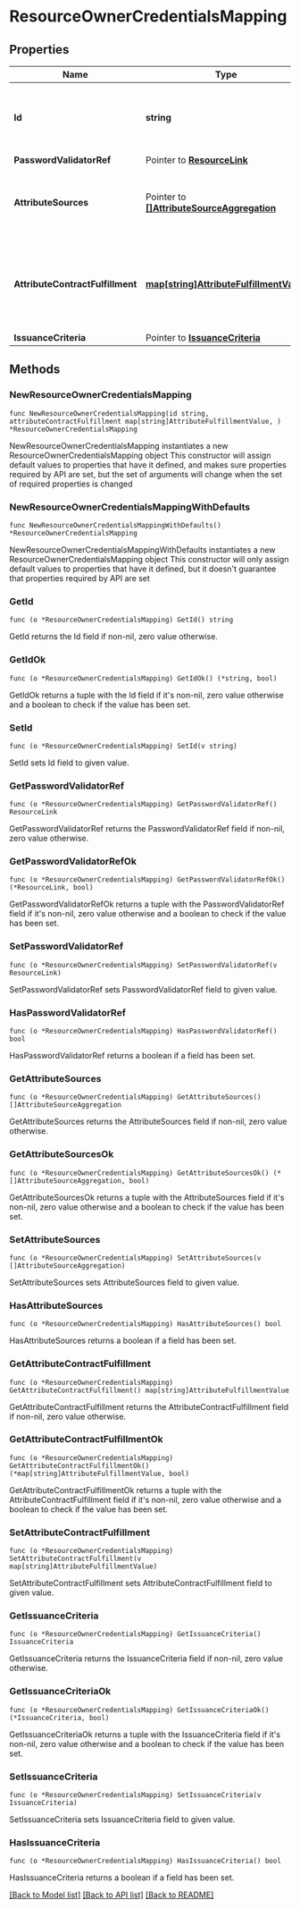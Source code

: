 # ResourceOwnerCredentialsMapping

## Properties

Name | Type | Description | Notes
------------ | ------------- | ------------- | -------------
**Id** | **string** | The ID of the Resource Owner Credentials Mapping. | 
**PasswordValidatorRef** | Pointer to [**ResourceLink**](ResourceLink.md) |  | [optional] 
**AttributeSources** | Pointer to [**[]AttributeSourceAggregation**](AttributeSourceAggregation.md) | A list of configured data stores to look up attributes from. | [optional] 
**AttributeContractFulfillment** | [**map[string]AttributeFulfillmentValue**](AttributeFulfillmentValue.md) | A list of mappings from attribute names to their fulfillment values. | 
**IssuanceCriteria** | Pointer to [**IssuanceCriteria**](IssuanceCriteria.md) |  | [optional] 

## Methods

### NewResourceOwnerCredentialsMapping

`func NewResourceOwnerCredentialsMapping(id string, attributeContractFulfillment map[string]AttributeFulfillmentValue, ) *ResourceOwnerCredentialsMapping`

NewResourceOwnerCredentialsMapping instantiates a new ResourceOwnerCredentialsMapping object
This constructor will assign default values to properties that have it defined,
and makes sure properties required by API are set, but the set of arguments
will change when the set of required properties is changed

### NewResourceOwnerCredentialsMappingWithDefaults

`func NewResourceOwnerCredentialsMappingWithDefaults() *ResourceOwnerCredentialsMapping`

NewResourceOwnerCredentialsMappingWithDefaults instantiates a new ResourceOwnerCredentialsMapping object
This constructor will only assign default values to properties that have it defined,
but it doesn't guarantee that properties required by API are set

### GetId

`func (o *ResourceOwnerCredentialsMapping) GetId() string`

GetId returns the Id field if non-nil, zero value otherwise.

### GetIdOk

`func (o *ResourceOwnerCredentialsMapping) GetIdOk() (*string, bool)`

GetIdOk returns a tuple with the Id field if it's non-nil, zero value otherwise
and a boolean to check if the value has been set.

### SetId

`func (o *ResourceOwnerCredentialsMapping) SetId(v string)`

SetId sets Id field to given value.


### GetPasswordValidatorRef

`func (o *ResourceOwnerCredentialsMapping) GetPasswordValidatorRef() ResourceLink`

GetPasswordValidatorRef returns the PasswordValidatorRef field if non-nil, zero value otherwise.

### GetPasswordValidatorRefOk

`func (o *ResourceOwnerCredentialsMapping) GetPasswordValidatorRefOk() (*ResourceLink, bool)`

GetPasswordValidatorRefOk returns a tuple with the PasswordValidatorRef field if it's non-nil, zero value otherwise
and a boolean to check if the value has been set.

### SetPasswordValidatorRef

`func (o *ResourceOwnerCredentialsMapping) SetPasswordValidatorRef(v ResourceLink)`

SetPasswordValidatorRef sets PasswordValidatorRef field to given value.

### HasPasswordValidatorRef

`func (o *ResourceOwnerCredentialsMapping) HasPasswordValidatorRef() bool`

HasPasswordValidatorRef returns a boolean if a field has been set.

### GetAttributeSources

`func (o *ResourceOwnerCredentialsMapping) GetAttributeSources() []AttributeSourceAggregation`

GetAttributeSources returns the AttributeSources field if non-nil, zero value otherwise.

### GetAttributeSourcesOk

`func (o *ResourceOwnerCredentialsMapping) GetAttributeSourcesOk() (*[]AttributeSourceAggregation, bool)`

GetAttributeSourcesOk returns a tuple with the AttributeSources field if it's non-nil, zero value otherwise
and a boolean to check if the value has been set.

### SetAttributeSources

`func (o *ResourceOwnerCredentialsMapping) SetAttributeSources(v []AttributeSourceAggregation)`

SetAttributeSources sets AttributeSources field to given value.

### HasAttributeSources

`func (o *ResourceOwnerCredentialsMapping) HasAttributeSources() bool`

HasAttributeSources returns a boolean if a field has been set.

### GetAttributeContractFulfillment

`func (o *ResourceOwnerCredentialsMapping) GetAttributeContractFulfillment() map[string]AttributeFulfillmentValue`

GetAttributeContractFulfillment returns the AttributeContractFulfillment field if non-nil, zero value otherwise.

### GetAttributeContractFulfillmentOk

`func (o *ResourceOwnerCredentialsMapping) GetAttributeContractFulfillmentOk() (*map[string]AttributeFulfillmentValue, bool)`

GetAttributeContractFulfillmentOk returns a tuple with the AttributeContractFulfillment field if it's non-nil, zero value otherwise
and a boolean to check if the value has been set.

### SetAttributeContractFulfillment

`func (o *ResourceOwnerCredentialsMapping) SetAttributeContractFulfillment(v map[string]AttributeFulfillmentValue)`

SetAttributeContractFulfillment sets AttributeContractFulfillment field to given value.


### GetIssuanceCriteria

`func (o *ResourceOwnerCredentialsMapping) GetIssuanceCriteria() IssuanceCriteria`

GetIssuanceCriteria returns the IssuanceCriteria field if non-nil, zero value otherwise.

### GetIssuanceCriteriaOk

`func (o *ResourceOwnerCredentialsMapping) GetIssuanceCriteriaOk() (*IssuanceCriteria, bool)`

GetIssuanceCriteriaOk returns a tuple with the IssuanceCriteria field if it's non-nil, zero value otherwise
and a boolean to check if the value has been set.

### SetIssuanceCriteria

`func (o *ResourceOwnerCredentialsMapping) SetIssuanceCriteria(v IssuanceCriteria)`

SetIssuanceCriteria sets IssuanceCriteria field to given value.

### HasIssuanceCriteria

`func (o *ResourceOwnerCredentialsMapping) HasIssuanceCriteria() bool`

HasIssuanceCriteria returns a boolean if a field has been set.


[[Back to Model list]](../README.md#documentation-for-models) [[Back to API list]](../README.md#documentation-for-api-endpoints) [[Back to README]](../README.md)


